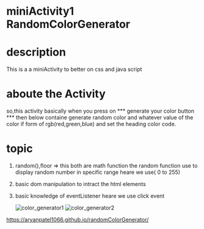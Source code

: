# miniActivity1 RandomColorGenerator

# description
This is a a miniActivity to better on css and java script 

# aboute the Activity
so,this activity basically when you press on *** generate your color button *** then below containe generate random color and whatever value of the color if form of rgb(red,green,blue) and set the heading color code.

# topic 
1) random(),floor => this both are math function the random function use to display random number in specific range heare we use( 0 to 255) 
2) basic dom manipulation to intract the html elements
3) basic knowledge of eventListener heare we use click event
   
   ![color_generator1](https://github.com/Aryanpatel1066/randomColorGenerator/assets/112760422/890a6af6-98e5-440e-bc74-4aef150a94cd)
   ![color_generator2](https://github.com/Aryanpatel1066/randomColorGenerator/assets/112760422/3f601071-69ac-4345-b045-3f764e9ad017)



https://aryanpatel1066.github.io/randomColorGenerator/
